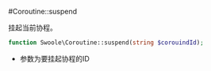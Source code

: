 #Coroutine::suspend

挂起当前协程。
```php
function Swoole\Coroutine::suspend(string $corouindId);
```

* 参数为要挂起协程的ID

